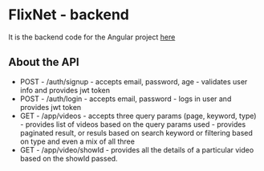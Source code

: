 # FlixNet - backend
It is the backend code for the Angular project [here](https://github.com/TejaSaii/Flixnet-frontend)

## About the API
* POST - /auth/signup - accepts email, password, age - validates user info and provides jwt token
* POST - /auth/login - accepts email, password - logs in user and provides jwt token
* GET - /app/videos - accepts three query params (page, keyword, type) - provides list of videos based on the query params used - provides paginated result, or resuls based on search keyword or filtering based on type and even a mix of all three
* GET - /app/video/showId - provides all the details of a particular video based on the showId passed.
